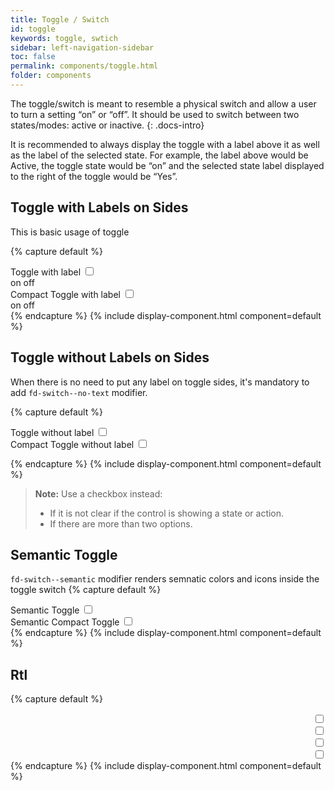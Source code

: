 ```yaml
---
title: Toggle / Switch
id: toggle
keywords: toggle, swtich
sidebar: left-navigation-sidebar
toc: false
permalink: components/toggle.html
folder: components
---
```


The toggle/switch is meant to resemble a physical switch and allow a user to turn a setting “on” or “off”. It should be used to switch between two states/modes: active or inactive.
{: .docs-intro}

It is recommended to always display the toggle with a label above it as well as the label of the selected state. For example, the label above would be Active, the toggle state would be “on” and the selected state label displayed to the right of the toggle would be “Yes”.


## Toggle with Labels on Sides
This is basic usage of toggle

{% capture default %}
<div class="fd-form-group">
    <div class="fd-form-item">
        <label class="fd-form-label">Toggle with label</label>
        <label class="fd-switch__label">
            <span class="fd-switch">
                <input class="fd-switch__input" type="checkbox" name="" value="" id="y21YO3911">
                <div class="fd-switch__wrapper">
                    <div class="fd-switch__track">
                        <span class="fd-switch__text fd-switch__text--on">on</span>
                        <span class="fd-switch__handle" role="presentation"></span>
                        <span class="fd-switch__text fd-switch__text--off">off</span>
                    </div>
                </div>
            </span>
        </label>
    </div>
    <div class="fd-form-item">
        <label class="fd-form-label">Compact Toggle with label</label>
        <label class="fd-switch__label">
            <span class="fd-switch fd-switch--compact">
                <input class="fd-switch__input" type="checkbox" name="" value="" id="y21YO3911">
                <div class="fd-switch__wrapper">
                    <div class="fd-switch__track">
                        <span class="fd-switch__text fd-switch__text--on">on</span>
                        <span class="fd-switch__handle" role="presentation"></span>
                        <span class="fd-switch__text fd-switch__text--off">off</span>
                    </div>
                </div>
            </span>
        </label>
    </div>
</div>
{% endcapture %}
{% include display-component.html component=default %}

## Toggle without Labels on Sides
When there is no need to put any label on toggle sides, it's mandatory to add `fd-switch--no-text` modifier.

{% capture default %}
<div class="fd-form-group">
    <div class="fd-form-item">
        <label class="fd-form-label">Toggle without label</label>
        <label class="fd-switch__label">
            <span class="fd-switch fd-switch--no-text">
                <input class="fd-switch__input" type="checkbox" name="" value="" id="y21YO3251">
                <div class="fd-switch__wrapper">
                    <div class="fd-switch__track">
                        <span class="fd-switch__handle" role="presentation"></span>
                    </div>
                </div>
            </span>
        </label>
    </div>
    <div class="fd-form-item">
        <label class="fd-form-label">Compact Toggle without label</label>
        <label class="fd-switch__label">
            <span class="fd-switch fd-switch--no-text fd-switch--compact">
                <input class="fd-switch__input" type="checkbox" name="" value="" id="y21YO3431">
                <div class="fd-switch__wrapper">
                    <div class="fd-switch__track">
                        <span class="fd-switch__handle" role="presentation"></span>
                    </div>
                </div>
            </span>
        </label>
    </div>
</div>

{% endcapture %}
{% include display-component.html component=default %}

> **Note:** Use a checkbox instead: 
> -	If it is not clear if the control is showing a state or action. 
> -	If there are more than two options.

## Semantic Toggle
`fd-switch--semantic` modifier renders semnatic colors and icons inside the toggle switch
{% capture default %}
<div class="fd-form-group">
    <div class="fd-form-item">
        <label class="fd-form-label">Semantic Toggle</label>
        <label class="fd-switch__label">
            <span class="fd-switch fd-switch--semantic">
                <input class="fd-switch__input" type="checkbox" name="" value="" id="y21YO3251">
                <div class="fd-switch__wrapper">
                    <div class="fd-switch__track">
                        <span class="fd-switch__text fd-switch__icon--on fd-switch__icon sap-icon--accept"></span>
                        <span class="fd-switch__handle" role="presentation"></span>
                        <span class="fd-switch__text fd-switch__icon--off fd-switch__icon sap-icon--decline"></span>
                    </div>
                </div>
            </span>
        </label>
    </div>
    <div class="fd-form-item">
        <label class="fd-form-label">Semantic Compact Toggle</label>
        <label class="fd-switch__label">
            <span class="fd-switch fd-switch--semantic fd-switch--compact">
                <input class="fd-switch__input" type="checkbox" name="" value="" id="y21YO3431">
                <div class="fd-switch__wrapper">
                    <div class="fd-switch__track">
                        <span class="fd-switch__text fd-switch__icon--on fd-switch__icon sap-icon--accept"></span>
                        <span class="fd-switch__handle" role="presentation"></span>
                        <span class="fd-switch__text fd-switch__icon--off fd-switch__icon sap-icon--decline"></span>
                    </div>
                </div>
            </span>
        </label>
    </div>
</div>
{% endcapture %}
{% include display-component.html component=default %}

## Rtl

{% capture default %}
<div dir="rtl">
    <label class="fd-switch__label">
        <span class="fd-switch fd-switch--semantic" >
            <input class="fd-switch__input" type="checkbox" name="" value="" id="y21YO3911">
            <div class="fd-switch__wrapper">
                <div class="fd-switch__track">
                    <span class="fd-switch__text fd-switch__icon--on fd-switch__icon sap-icon--accept"></span>
                    <span class="fd-switch__handle" role="presentation"></span>
                    <span class="fd-switch__text fd-switch__icon--off fd-switch__icon sap-icon--decline"></span>
                </div>
            </div>
        </span>
    </label>
    <label class="fd-switch__label">
        <span class="fd-switch fd-switch--semantic fd-switch--compact" >
            <input class="fd-switch__input" type="checkbox" name="" value="" id="y21YO3911">
            <div class="fd-switch__wrapper">
                <div class="fd-switch__track">
                   <span class="fd-switch__text fd-switch__icon--on fd-switch__icon sap-icon--accept"></span>
                   <span class="fd-switch__handle" role="presentation"></span>
                   <span class="fd-switch__text fd-switch__icon--off fd-switch__icon sap-icon--decline"></span>
               </div>
            </div>
        </span>
    </label>
    <label class="fd-switch__label">
        <span class="fd-switch fd-switch--no-text fd-switch--compact" >
            <input class="fd-switch__input" type="checkbox" name="" value="" id="y21YO3911">
            <div class="fd-switch__wrapper">
                <div class="fd-switch__track">
                   <span class="fd-switch__handle" role="presentation"></span>
               </div>
            </div>
        </span>
    </label>
    <label class="fd-switch__label">
        <span class="fd-switch fd-switch--no-text" >
            <input class="fd-switch__input" type="checkbox" name="" value="" id="y21YO3911">
            <div class="fd-switch__wrapper">
                <div class="fd-switch__track">
                   <span class="fd-switch__handle" role="presentation"></span>
               </div>
            </div>
        </span>
    </label>
</div>
{% endcapture %}
{% include display-component.html component=default %}
